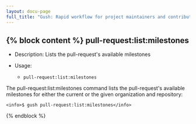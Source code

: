 ```yaml
---
layout: docu-page
full_title: "Gush: Rapid workflow for project maintainers and contributors"
---
```

{% block content %}
pull-request:list:milestones
----------------------------

* Description: Lists the pull-request's available milestones
* Usage:

  * `pull-request:list:milestones`

The <info>pull-request:list:milestones</info> command lists the pull-request's available milestones for either the current
or the given organization and repository:

    <info>$ gush pull-request:list:milestones</info>



{% endblock %}